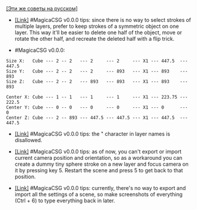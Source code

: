 [[Эти же советы на русском]](https://github.com/procedural/magicacsg_tips/blob/main/README.md)

* [[Link]](https://twitter.com/redgpus/status/1399359753487323138) #MagicaCSG v0.0.0 tips: since there is no way to select strokes of multiple layers, prefer to keep strokes of a symmetric object on one layer. This way it'll be easier to delete one half of the object, move or rotate the other half, and recreate the deleted half with a flip trick.

* #MagicaCSG v0.0.0:
```
Size X:   Cube --- 2 -- 2   --- 2     --- 2     --- X1 --- 447.5  --- 447.5
Size Y:   Cube --- 2 -- 2   --- 2     --- 893   --- X1 --- 893    --- 893
Size Z:   Cube --- 2 -- 2   --- 893   --- 893   --- X1 --- 893    --- 893

Center X: Cube --- 1 -- 1   --- 1     --- 1     --- X1 --- 223.75 --- 222.5
Center Y: Cube --- 0 -- 0   --- 0     --- 0     --- X1 --- 0      --- 0
Center Z: Cube --- 2 -- 893 --- 447.5 --- 447.5 --- X1 --- 447.5  --- 447.5
```

* [[Link]](https://twitter.com/redgpus/status/1398992183726837763) #MagicaCSG v0.0.0 tips: the " character in layer names is disallowed.

* [[Link]](https://twitter.com/redgpus/status/1397848141379026944) #MagicaCSG v0.0.0 tips: as of now, you can't export or import current camera position and orientation, so as a workaround you can create a dummy tiny sphere stroke on a new layer and focus camera on it by pressing key 5. Restart the scene and press 5 to get back to that position.

* [[Link]](https://twitter.com/redgpus/status/1397844271072436226) #MagicaCSG v0.0.0 tips: currently, there's no way to export and import all the settings of a scene, so make screenshots of everything (Ctrl + 6) to type everything back in later.
